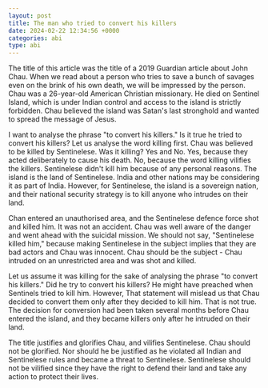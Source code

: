 ```yaml
---
layout: post
title: The man who tried to convert his killers
date: 2024-02-22 12:34:56 +0000
categories: abi
type: abi
---
```


<div class="abi">
The title of this article was the title of a 2019 Guardian article about John Chau. When we read about a person who tries to save a bunch of savages even on the brink of his own death, we will be impressed by the person. Chau was a 26-year-old American Christian missionary. He died on Sentinel Island, which is under Indian control and access to the island is strictly forbidden. Chau believed the island was Satan's last stronghold and wanted to spread the message of Jesus.

I want to analyse the phrase "to convert his killers." Is it true he tried to convert his killers? Let us analyse the word killing first. Chau was believed to be killed by Sentinelese. Was it killing? Yes and No. Yes, because they acted deliberately to cause his death. No, because the word killing vilifies the killers. Sentinelese didn't kill him because of any personal reasons. The island is the land of Sentinelese. India and other nations may be considering it as part of India. However, for Sentinelese, the island is a sovereign nation, and their national security strategy is to kill anyone who intrudes on their land.

Chan entered an unauthorised area, and the Sentinelese defence force shot and killed him. It was not an accident. Chau was well aware of the danger and went ahead with the suicidal mission. We should not say, "Sentinelese killed him," because making Sentinelese in the subject implies that they are bad actors and Chau was innocent. Chau should be the subject - Chau intruded on an unrestricted area and was shot and killed. 

Let us assume it was killing for the sake of analysing the phrase "to convert his killers." Did he try to convert his killers? He might have preached when Sentinels tried to kill him. However, That statement will mislead us that Chau decided to convert them only after they decided to kill him. That is not true. The decision for conversion had been taken several months before Chau entered the island, and they became killers only after he intruded on their land.

The title justifies and glorifies Chau, and vilifies Sentinelese. Chau should not be glorified. Nor should he be justified as he violated all Indian and Sentinelese rules and became a threat to Sentinelese. Sentinelese should not be vilified since they have the right to defend their land and take any action to protect their lives.  
</div>